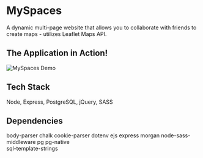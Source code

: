 # MySpaces

A dynamic multi-page website that allows you to collaborate with friends to create maps - utilizes Leaflet Maps API.

## The Application in Action!

![MySpaces Demo](https://imgur.com/JYE2dMZ)

## Tech Stack

Node, Express, PostgreSQL, jQuery, SASS

## Dependencies

body-parser
chalk
cookie-parser
dotenv 
ejs
express
morgan
node-sass-middleware
pg
pg-native   
sql-template-strings
